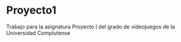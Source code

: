 # Proyecto1
Trabajo para la asignatura Proyecto I del grado de videojuegos de la Universidad Complutense
